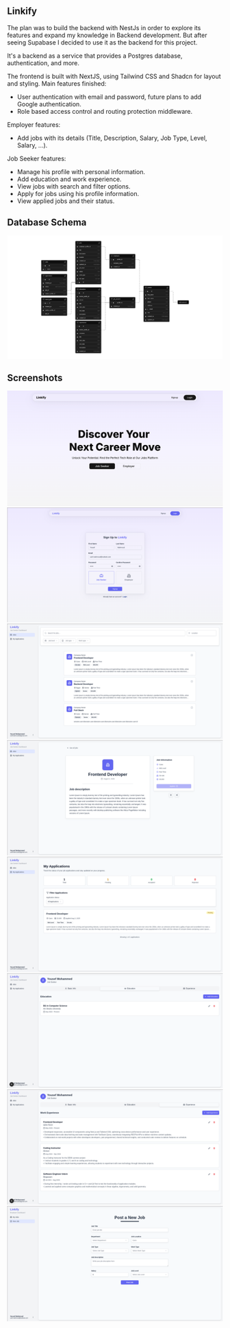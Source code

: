 ## Linkify

The plan was to build the backend with NestJs in order to explore its features and expand my knowledge in Backend development. But after seeing Supabase I decided to use it as the backend for this project.

It's a backend as a service that provides a Postgres database, authentication, and more.

The frontend is built with NextJS, using Tailwind CSS and Shadcn for layout and styling.
Main features finished:

- User authentication with email and password, future plans to add Google authentication.
- Role based access control and routing protection middleware.

Employer features:

- Add jobs with its details (Title, Description, Salary, Job Type, Level, Salary, ...).

Job Seeker features:

- Manage his profile with personal information.
- Add education and work experience.
- View jobs with search and filter options.
- Apply for jobs using his profile information.
- View applied jobs and their status.

## Database Schema

![Supabase Database Schema](/public/screenshots/supabase-schema.png)

## Screenshots

![Linkify Landing Page](/public/screenshots/screenshot1.png)
![Linkify Singup Page](/public/screenshots/screenshot8.png)
![Linkify Job Listings](/public/screenshots/screenshot2.png)
![Linkify Job Details](/public/screenshots/screenshot3.png)
![Linkify Application Status](/public/screenshots/screenshot4.png)
![Linkify Profile Education](/public/screenshots/screenshot5.png)
![Linkify Profile Experience](/public/screenshots/screenshot6.png)
![Linkify Employer Add New Job](/public/screenshots/screenshot7.png)
